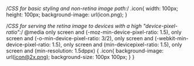/*CSS for basic styling and non-retina image path:*/
.icon{
  width: 100px;
  height: 100px;
  background-image: url(icon.png);
}

/*CSS for serving the retina image to devices with a high "device-pixel-ratio":*/
@media only screen and (-moz-min-device-pixel-ratio: 1.5), 
only screen and (-o-min-device-pixel-ratio: 3/2), 
only screen and (-webkit-min-device-pixel-ratio: 1.5), 
only screen and (min-devicepixel-ratio: 1.5), 
only screen and (min-resolution: 1.5dppx) {
  .icon{
    background-image: url(icon@2x.png);
    background-size: 100px 100px;
  }
}
